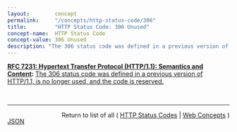 ```yaml
---
layout:        concept
permalink:     "/concepts/http-status-code/306"
title:         "HTTP Status Code: 306 Unused"
concept-name:  HTTP Status Code
concept-value: 306 Unused
description: "The 306 status code was defined in a previous version of HTTP/1.1, is no longer used, and the code is reserved."
---
```


**[RFC 7231: Hypertext Transfer Protocol (HTTP/1.1): Semantics and Content](/specs/IETF/RFC/7231 "The Hypertext Transfer Protocol (HTTP) is an application-level protocol for distributed, collaborative, hypertext information systems. This document defines the semantics of HTTP/1.1 messages as expressed by request methods, request header fields, response status codes, and response header fields, along with the payload of messages (metadata and body content) and mechanisms for content negotiation."):** [The 306 status code was defined in a previous version of HTTP/1.1, is no longer used, and the code is reserved.](http://tools.ietf.org/html/rfc7231#section-6.4.6 "Read documentation for HTTP Status Code &#34;306&#34;")

<br/>
<hr/>

<p style="float : left"><a href="./306.json" title="JSON representing this particular Web Concept value">JSON</a></p>
<p style="text-align: right">Return to list of all ( <a href="../http-status-codes">HTTP Status Codes</a> | <a href="../">Web Concepts</a> )</p>
